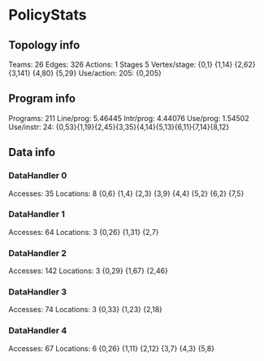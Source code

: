 # PolicyStats
## Topology info
Teams:		26
Edges:		326
Actions:	1
Stages		5
Vertex/stage:	{0,1} {1,14} {2,62} {3,141} {4,80} {5,29} 
Use/action:	205: {0,205} 

## Program info
Programs:	211
Line/prog:	5.46445
Intr/prog:	4.44076
Use/prog:	1.54502
Use/instr:	24: {0,53}{1,19}{2,45}{3,35}{4,14}{5,13}{6,11}{7,14}{8,12}

## Data info

### DataHandler 0
Accesses:	35
Locations:	8
{0,6} {1,4} {2,3} {3,9} {4,4} {5,2} {6,2} {7,5} 

### DataHandler 1
Accesses:	64
Locations:	3
{0,26} {1,31} {2,7} 

### DataHandler 2
Accesses:	142
Locations:	3
{0,29} {1,67} {2,46} 

### DataHandler 3
Accesses:	74
Locations:	3
{0,33} {1,23} {2,18} 

### DataHandler 4
Accesses:	67
Locations:	6
{0,26} {1,11} {2,12} {3,7} {4,3} {5,8} 